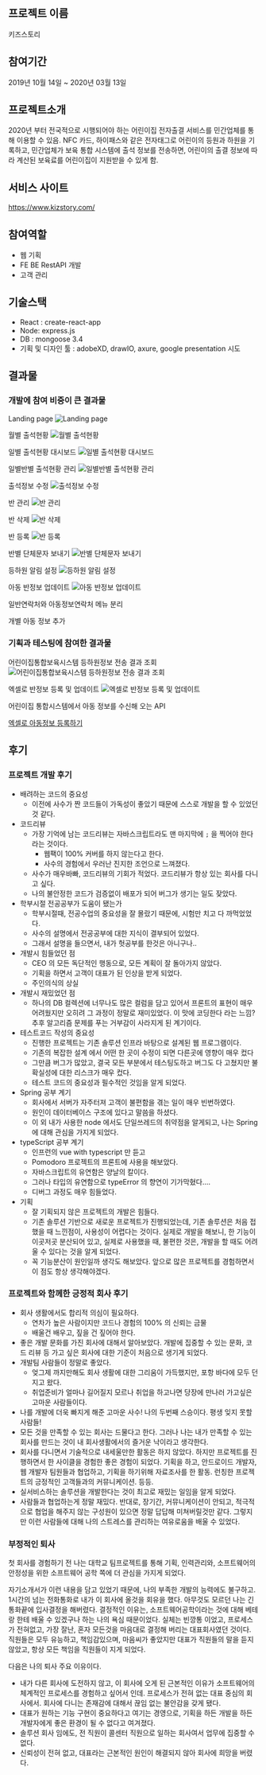 ## 프로젝트 이름
키즈스토리

## 참여기간
2019년 10월 14일 ~ 2020년 03월 13일

## 프로젝트소개
2020년 부터 전국적으로 시행되어야 하는 어린이집 전자출결 서비스를 민간업체를 통해 이용할 수 있음.
NFC 카드, 하이패스와 같은 전자태그로 어린이의 등원과 하원을 기록하고, 민간업체가 보육 통합 시스템에 출석 정보를 전송하면, 어린이의 출결 정보에 따라 계산된 보육료를 어린이집이 지원받을 수 있게 함.

## 서비스 사이트
https://www.kizstory.com/

## 참여역할
- 웹 기획
- FE BE RestAPI 개발
- 고객 관리

## 기술스택
- React : create-react-app
- Node: express.js
- DB : mongoose 3.4
- 기획 및 디자인 툴 : adobeXD, drawIO, axure, google presentation 시도 

## 결과물
### 개발에 참여 비중이 큰 결과물

Landing page
![Landing page](./images/kizstory_main.png)

월별 출석현황
![월별 출석현황](./images/kizstory_month.png)

일별 출석현황 대시보드
![일별 출석현황 대시보드](./images/kizstory_day_board.png)

일별반별 출석현황 관리
![일별반별 출석현황 관리](./images/kizstory_day_manage.png)

출석정보 수정
![출석정보 수정](./images/kizstory_day_select.png)

반 관리
![반 관리](./images/kizstory_class_manage.png)

반 삭제
![반 삭제](./images/kizstory_class_delete.png)

반 등록
![반 등록](./images/kizstory_class_add.png)

반별 단체문자 보내기
![반별 단체문자 보내기](./images/kizstory_send_by_class.png)

등하원 알림 설정
![등하원 알림 설정](./images/kizstory_attendance_alarm_manage.png)

아동 반정보 업데이트
![아동 반정보 업데이트](./images/kizstory_kiz_class_update.png)

일반연락처와 아동정보연락처 메뉴 분리

개별 아동 정보 추가


### 기획과 테스팅에 참여한 결과물
어린이집통합보육시스템 등하원정보 전송 결과 조회
![어린이집통합보육시스템 등하원정보 전송 결과 조회](./images/kizstory_post_results.png)

엑셀로 반정보 등록 및 업데이트
![엑셀로 반정보 등록 및 업데이트](./images/kizstory_add_class_by_excel.png)

어린이집 통합시스템에서 아동 정보를 수신해 오는 API

[엑셀로 아동정보 등록하기](https://www.youtube.com/watch?v=79ZqtNKEL14)

## 후기
### 프로젝트 개발 후기

- 배려하는 코드의 중요성
  - 이전에 사수가 짠 코드들이 가독성이 좋았기 때문에 스스로 개발을 할 수 있었던 것 같다.
- 코드리뷰
  - 가장 기억에 남는 코드리뷰는 자바스크립트라도 맨 마지막에 `;` 을 찍어야 한다 라는 것이다. 
    - 웹팩이 100% 커버를 하지 않는다고 한다. 
    - 사수의 경험에서 우러난 진지한 조언으로 느껴졌다.
  - 사수가 매우바빠, 코드리뷰의 기회가 적었다. 코드리뷰가 항상 있는 회사를 다니고 싶다.
  - 나의 불안정한 코드가 검증없이 배포가 되어 버그가 생기는 일도 잦았다. 
- 학부시절 전공공부가 도움이 됐는가
  - 학부시절때, 전공수업의 중요성을 잘 몰랐기 때문에, 시험만 치고 다 까먹었었다.
  - 사수의 설명에서 전공공부에 대한 지식이 결부되어 있었다. 
  - 그래서 설명을 들으면서, 내가 헛공부를 한것은 아니구나.. 
- 개발시 힘들었던 점
  - CEO 의 모든 독단적인 행동으로, 모든 계획이 잘 돌아가지 않았다. 
  - 기획을 하면서 고객이 대표가 된 인상을 받게 되었다.
  - 주인의식의 상실
- 개발시 재밌었던 점
  - 하나의 DB 컬렉션에 너무나도 많은 컬럼을 담고 있어서 프론트의 표현이 매우 어려웠지만
  오히려 그 과정이 정말로 재미있었다. 이 맛에 코딩한다 라는 느낌? 추후 알고리즘 문제를 푸는 거부감이 사라지게 된 계기이다.
- 테스트코드 작성의 중요성
  - 진행한 프로젝트는 기존 솔루션 인프라 바탕으로 설계된 웹 프로그램이다.
  - 기존의 복잡한 설계 에서 어떤 한 곳이 수정이 되면 다른곳에 영향이 매우 컸다
  - 그만큼 버그가 많았고, 결국 모든 부분에서 테스팅도하고 버그도 다 고쳤지만 불확실성에 대한 리스크가 매우 컸다.
  - 테스트 코드의 중요성과 필수적인 것임을 알게 되었다.
- Spring 공부 계기
  - 회사에서 서버가 자주터져 고객이 불편함을 겪는 일이 매우 빈번하였다.
  - 원인이 데이터베이스 구조에 있다고 말씀을 하셨다.
  - 이 외 내가 사용한 node 에서도 단일쓰레드의 취약점을 알게되고, 나는 Spring 에 대해 관심을 가지게 되었다.
- typeScript 공부 계기
  - 인프런의 vue with typescript 만 듣고
  - Pomodoro 프로젝트의 프론트에 사용을 해보았다. 
  - 자바스크립트의 유연함은 양날의 칼이다.
  - 그러나 타입의 유연함으로 typeError 의 향연이 기가막혔다....
  - 디버그 과정도 매우 힘들었다. 
- 기획
    - 잘 기획되지 않은 프로젝트의 개발은 힘들다.
    - 기존 솔루션 기반으로 새로운 프로젝트가 진행되었는데, 기존 솔루션은 처음 접했을 때 느낀점이, 사용성이 어렵다는 것이다. 
    실제로 개발을 해보니, 한 기능이 이곳저곳 분산되어 있고, 실제로 사용했을 때, 불편한 것은, 개발을 할 때도 어려울 수 있다는 것을 알게 되었다. 
    - 꼭 기능분산이 원인일까 생각도 해보았다. 앞으로 많은 프로젝트를 경험하면서 이 점도 항상 생각해야겠다.

### 프로젝트와 함께한 긍정적 회사 후기
- 회사 생활에서도 합리적 의심이 필요하다.
  - 연차가 높은 사람이지만 코드나 경험의 100% 의 신뢰는 금물
  - 배울건 배우고, 짚을 건 짚어야 한다.
- 좋은 개발 문화를 가진 회사에 대해서 알아보았다. 개발에 집중할 수 있는 문화, 코드 리뷰 등 가고 싶은 회사에 대한 기준이 처음으로 생기게 되었다.
- 개발팀 사람들이 정말로 좋았다. 
    - 엊그제 까지만해도 회사 생활에 대한 그리움이 가득했지만, 포항 바다에 모두 던지고 왔다. 
    - 취업준비가 얼마나 길어질지 모르나 취업을 하고나면 당장에 만나러 가고싶은 고마운 사람들이다.
- 나를 개발에 더욱 빠지게 해준 고마운 사수! 나의 두번째 스승이다. 평생 잊지 못할 사람들!
- 모든 것을 만족할 수 있는 회사는 드물다고 한다. 그러나 나는 내가 만족할 수 있는 회사를 만드는 것이 내 회사생활에서의 즐거운 낙이라고 생각한다. 
- 회사를 다니면서 기술적으로 내세울만한 활동은 하지 않았다. 
하지만 프로젝트를 진행하면서 한 사이클을 경험한 좋은 경험이 되었다.
기획을 하고, 안드로이드 개발자, 웹 개발자 팀원들과 협업하고, 기획을 하기위해 자료조사를 한 활동. 런칭한 프로젝트의 긍정적인 고객들과의 커뮤니케이션.
등등.
- 실서비스하는 솔루션을 개발한다는 것이 최고로 재밌는 일임을 알게 되었다.
- 사람들과 협업하는게 정말 재밌다. 
반대로, 장기간, 커뮤니케이션이 안되고, 적극적으로 협업을 해주지 않는 구성원이 있으면 정말 답답해 미쳐버릴것만 같다. 
그렇지만 이런 사람들에 대해 나의 스트레스를 관리하는 여유로움을 배울 수 있었다.

### 부정적인 퇴사

첫 회사를 경험하기 전 나는 대학교 팀프로젝트를 통해 기획, 인력관리와, 소프트웨어의 안정성을 위한 소프트웨어 공학 쪽에 더 관심을 가지게 되었다.

자기소개서가 이런 내용을 담고 있었기 때문에, 나의 부족한 개발의 능력에도 불구하고. 
1시간의 넘는 전화통화로 내가 이 회사에 올것을 회유을 했다. 
아무것도 모르던 나는 긴 통화끝에 입사결정을 해버렸다. 결정적인 이유는, 소프트웨어공학이라는 것에 대해 베테랑 한테 배울 수 있겠구나 하는 
나의 욕심 때문이었다. 실체는 빈깡통 이었고, 프로세스가 전혀없고, 가장 잘난, 혼자 모든것을 마음대로 결정해 버리는 대표회사였던 것이다.
직원들은 모두 유능하고, 책임감있으며, 마음씨가 좋았지만 대표가 직원들의 말을 듣지 않았고, 항상 모든 책임을 직원들이 지게 되었다.


다음은 나의 퇴사 주요 이유이다.
- 내가 다른 회사에 도전하지 않고, 이 회사에 오게 된 근본적인 이유가 소프트웨어의 체계적인 프로세스를 경험하고 싶어서 인데.
프로세스가 전혀 없는 대표 중심의 회사에서. 회사에 다니는 존재감에 대해서 끊임 없는 불안감을 갖게 됐다.
- 대표가 원하는 기능 구현이 중요하다고 여기는 경영으로, 기획을 하든 개발을 하든 개발자에게 좋은 환경이 될 수 없다고 여겨졌다. 
- 솔루션 회사 임에도, 전 직원이 콜센터 직원으로 일하는 회사여서 업무에 집중할 수 없다.
- 신뢰성이 전혀 없고, 대표라는 근본적인 원인이 해결되지 않아 회사에 희망을 버렸다. 




  